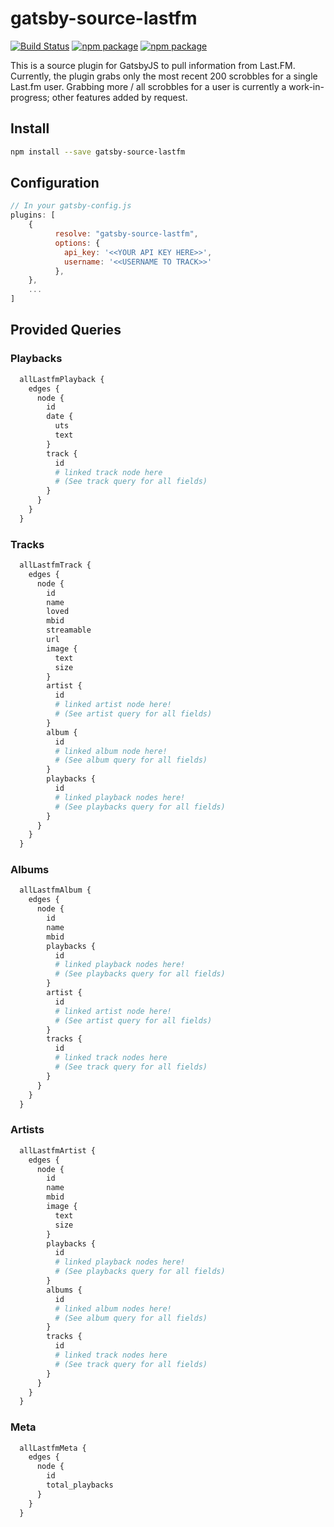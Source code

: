 # gatsby-source-lastfm

[![Build Status](https://travis-ci.org/jamesdanylik/gatsby-source-lastfm.svg?branch=master)](https://travis-ci.org/jamesdanylik/gatsby-source-lastfm)
[![npm package](https://img.shields.io/npm/v/gatsby-source-lastfm.svg)](https://www.npmjs.org/package/gatsby-source-lastfm)
[![npm package](https://img.shields.io/npm/dm/gatsby-source-lastfm.svg)](https://npmcharts.com/compare/gatsby-source-lastfm?minimal=true)

This is a source plugin for GatsbyJS to pull information from Last.FM.  Currently, the plugin grabs only the most recent 200 scrobbles for a single Last.fm user. Grabbing more / all scrobbles for a user is currently a work-in-progress; other features added by request.


## Install

```bash
npm install --save gatsby-source-lastfm
```


## Configuration
```javascript
// In your gatsby-config.js
plugins: [
	{
	      resolve: "gatsby-source-lastfm",
	      options: {
	        api_key: '<<YOUR API KEY HERE>>',
	        username: '<<USERNAME TO TRACK>>'
	      },
	},
	...
]
```

## Provided Queries

### Playbacks
```graphql
  allLastfmPlayback {
    edges {
      node {
        id
  		date {
  		  uts
  		  text
  		}
        track {
          id
          # linked track node here
          # (See track query for all fields)
        }
      }
    }
  }
```
### Tracks
```graphql
  allLastfmTrack {
    edges {
      node {
        id
        name
        loved
        mbid
        streamable
        url
        image {
          text
          size
        }
        artist {
          id
          # linked artist node here!
          # (See artist query for all fields)
        }
        album {
          id
          # linked album node here!
          # (See album query for all fields)
        }
        playbacks {
          id
          # linked playback nodes here!
          # (See playbacks query for all fields)
        }
      }
    }
  }
```

### Albums
```graphql
  allLastfmAlbum {
    edges {
      node {
        id
        name
        mbid
        playbacks {
          id
          # linked playback nodes here!
          # (See playbacks query for all fields)
        }
        artist {
          id
          # linked artist node here!
          # (See artist query for all fields)
        }
        tracks {
          id
          # linked track nodes here
          # (See track query for all fields)
        }
      }
    }
  }
```

### Artists
```graphql
  allLastfmArtist {
    edges {
      node {
        id
        name
        mbid
        image {
          text
          size
        }
        playbacks {
          id
          # linked playback nodes here!
          # (See playbacks query for all fields)
        }
        albums {
          id
          # linked album nodes here!
          # (See album query for all fields)
        }
        tracks {
          id
          # linked track nodes here
          # (See track query for all fields)
        }
      }
    }
  }
```

### Meta
```graphql
  allLastfmMeta {
    edges {
      node {
        id
        total_playbacks
      }
    }
  }
```